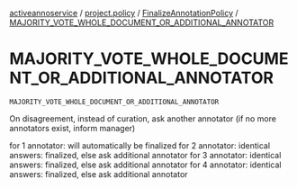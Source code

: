 [activeannoservice](../../index.md) / [project.policy](../index.md) / [FinalizeAnnotationPolicy](index.md) / [MAJORITY_VOTE_WHOLE_DOCUMENT_OR_ADDITIONAL_ANNOTATOR](./-m-a-j-o-r-i-t-y_-v-o-t-e_-w-h-o-l-e_-d-o-c-u-m-e-n-t_-o-r_-a-d-d-i-t-i-o-n-a-l_-a-n-n-o-t-a-t-o-r.md)

# MAJORITY_VOTE_WHOLE_DOCUMENT_OR_ADDITIONAL_ANNOTATOR

`MAJORITY_VOTE_WHOLE_DOCUMENT_OR_ADDITIONAL_ANNOTATOR`

On disagreement, instead of curation, ask another annotator (if no more annotators exist, inform manager)

for 1 annotator: will automatically be finalized
for 2 annotator: identical answers: finalized, else ask additional annotator
for 3 annotator: identical answers: finalized, else ask additional annotator
for 4 annotator: identical answers: finalized, else ask additional annotator

